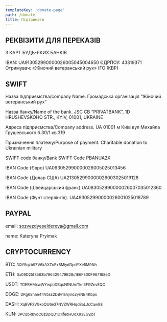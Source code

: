 ```yaml
---
templateKey: 'donate-page'
path: /donate
title: Підтримати
---
```


## РЕКВІЗИТИ ДЛЯ ПЕРЕКАЗІВ

З КАРТ БУДЬ-ЯКИХ БАНКІВ

IBAN: UA913052990000026005045004650
ЄДРПОУ: 43319371
Отримувач: «Жіночий ветеранський рух» (ГО ЖВР)

## SWIFT

Назва підприємства/company Name. Громадська організація “Жіночий ветеранський рух”

Назва банку/Name of the bank. JSC CB “PRIVATBANK”, 1D HRUSHEVSKOHO STR., KYIV, 01001, UKRAINE

Адреса підприємства/Company address. UA 01001 м Київ вул Михайла Грушевського б.30/1 кв.319

Призначення платежу/Purpose of payment. Charitable donation to Ukrainian military

SWIFT code банку/Bank SWIFT Code PBANUA2X

IBAN Code (Євро)              UA093052990000026005025013456

IBAN Code (Долар США) UA213052990000026003025019128

IBAN Code (Швейцарський франк)  UA083052990000026007035012360

IBAN Code (Фунт стерлінгів). UA493052990000026001025018789

## PAYPAL

email: sozvezdyeseldereya@gmail.com

name: Kateryna Pryimak

## CRYPTOCURRENCY

ВТС: <small>3QY5qzb9ZV6kAXZoRx8MiydDpdYXe5M9Nh</small>

ETH: <small>0x09D25f3563b796429479B28c1E6FE00F967168eD</small>

USDT: <small>TDERHMxwWYwpbDBqcNfNUmTkn3FGZnvEQC</small>

DOGE: <small>DKg68hnn44Vbss2DBv1ahynoZyrNB4Kbps</small>

DASH: <small>XqBVF2VGkoQU6e37NVZWRHqcBaLJcCaw98</small>

KUN: <small>3PCqbRbyqC6zDpQD1U1jfedHUdX93EGyjbT</small>
